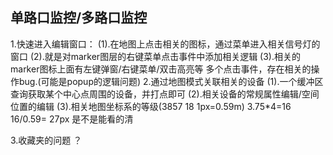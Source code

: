 ## 单路口监控/多路口监控
1.快速进入编辑窗口：
(1).在地图上点击相关的图标，通过菜单进入相关信号灯的窗口
(2).就是对marker图层的右键菜单点击事件中添加相关逻辑
(3).相关的marker图标上面有左键弹窗/右键菜单/双击高亮等
多个点击事件，存在相关的操作bug.(可能是popup的逻辑问题)
2.通过地图模式关联相关的设备
(1).一个缓冲区查询获取某个中心点周围的设备，并打点即可
(2).相关设备的常规属性编辑/空间位置的编辑
(3).相关地图坐标系的等级(3857 18 1px=0.59m)
   3.75*4=16  16/0.59= 27px  是不是能看的清
   
   
3.收藏夹的问题
？